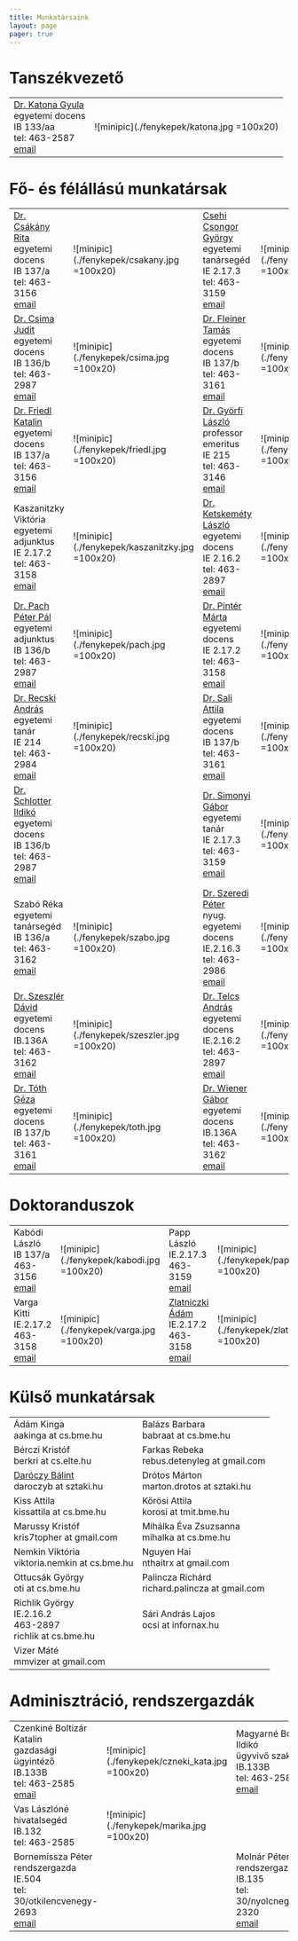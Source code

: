 ```yaml
---
title: Munkatársaink
layout: page 
pager: true 
---
```


Tanszékvezető
=============

|               |               |
| ------------- |:-------------:| 
|[Dr. Katona Gyula](http://www.cs.bme.hu/~kiskat)<br> egyetemi docens<br>IB 133/aa <br> tel: 463-2587<br>[email](mailto:kiskat@cs.bme.hu)  |  ![minipic](./fenykepek/katona.jpg =100x20)| 


Fő- és félállású munkatársak
=============================

|               |               |               |               | 
| ------------- |---------------| ------------- |---------------|
|[Dr. Csákány Rita](http://www.cs.bme.hu/~csakany)	<br> egyetemi docens		<br>IB 137/a 	<br> tel: 463-3156<br>[email](mailto:csakany@cs.bme.hu)	|![minipic](./fenykepek/csakany.jpg =100x20)| [Csehi Csongor György](http://www.cs.bme.hu/~cscsgy)	<br> egyetemi tanársegéd<br>IE 2.17.3 	<br> tel: 463-3159<br>[email](mailto:cscsgy@cs.bme.hu)	|![minipic](./fenykepek/csehi.jpg =100x20)| 
|[Dr. Csima Judit](http://www.cs.bme.hu/~csima)		<br> egyetemi docens		<br>IB 136/b 	<br> tel: 463-2987<br>[email](mailto:csima@cs.bme.hu)  	|![minipic](./fenykepek/csima.jpg =100x20)  | [Dr. Fleiner Tamás](http://www.cs.bme.hu/~fleiner)		<br> egyetemi docens 	<br>IB 137/b 	<br> tel: 463-3161<br>[email](mailto:fleiner@cs.bme.hu)	|![minipic](./fenykepek/fleiner.jpg =100x20)| 
|[Dr. Friedl Katalin](http://www.cs.bme.hu/~friedl)	<br> egyetemi docens		<br>IB 137/a 	<br> tel: 463-3156<br>[email](mailto:friedl@cs.bme.hu) 	|![minipic](./fenykepek/friedl.jpg =100x20)| [Dr. Györfi László](http://www.cs.bme.hu/~gyorfi)		<br> professor emeritus <br>IE 215 		<br> tel: 463-3146<br>[email](mailto:gyorfi@cs.bme.hu)	| ![minipic](./fenykepek/gyorfi.jpg =100x20) |		
|Kaszanitzky Viktória  											<br> egyetemi adjunktus <br>IE 2.17.2 	<br> tel: 463-3158<br>[email](mailto:kaszanitzky@cs.bme.hu) |![minipic](./fenykepek/kaszanitzky.jpg =100x20)| [Dr. Ketskeméty László](http://www.cs.bme.hu/~kela)<br> egyetemi docens		<br>IE 2.16.2 	<br> tel: 463-2897<br>[email](mailto:kela@cs.bme.hu)  	|![minipic](./fenykepek/ketskemety.jpg =100x20)| 
|[Dr. Pach Péter Pál](http://www.cs.bme.hu/~ppp)		<br> egyetemi adjunktus <br>IB 136/b 	<br> tel: 463-2987<br>[email](mailto:ppp@cs.bme.hu)		| ![minipic](./fenykepek/pach.jpg =100x20)| [Dr. Pintér Márta](http://www.cs.bme.hu/~marti)	<br> egyetemi docens		<br>IE 2.17.2 	<br> tel: 463-3158<br>[email](mailto:marti@cs.bme.hu) 	|![minipic](./fenykepek/pinter.jpg =100x20)							|				
| [Dr. Recski András](http://www.cs.bme.hu/~recski)		<br> egyetemi tanár 	<br>IE 214 		<br> tel: 463-2984<br>[email](mailto:recski@cs.bme.hu)	|![minipic](./fenykepek/recski.jpg =100x20)| [Dr. Sali Attila](http://www.cs.bme.hu/~sali)		<br> egyetemi docens		<br>IB 137/b	<br> tel: 463-3161<br>[email](mailto:sali@renyi.hu)   	|![minipic](./fenykepek/sali.jpg =100x20)	| 
| [Dr. Schlotter Ildikó](http://www.cs.bme.hu/~ildi)		<br> egyetemi docens	<br>IB 136/b 	<br> tel: 463-2987<br>[email](mailto:ildi@cs.bme.hu)	| 									   |[Dr. Simonyi Gábor](http://www.cs.bme.hu/~simonyi)	<br> egyetemi tanár			<br>IE 2.17.3	<br> tel: 463-3159<br>[email](mailto:simonyi@renyi.hu)  |![minipic](./fenykepek/simonyi.jpg =100x20)| 
|Szabó Réka 											<br> egyetemi tanársegéd<br>IB 136/a 	<br> tel: 463-3162<br>[email](mailto:szabo@cs.bme.hu)	|	![minipic](./fenykepek/szabo.jpg =100x20)									   | [Dr. Szeredi Péter](http://www.cs.bme.hu/~szeredi)	<br> nyug. egyetemi docens	<br>IE.2.16.3	<br> tel: 463-2986<br>[email](mailto:szeredi@cs.bme.hu) |	![minipic](./fenykepek/szeredi.jpg =100x20)| 
|[Dr. Szeszlér Dávid](http://www.cs.bme.hu/~szeszler) 	<br> egyetemi docens	<br>IB.136A		<br> tel: 463-3162<br>[email](mailto:szeszler@cs.bme.hu)|![minipic](./fenykepek/szeszler.jpg =100x20)| [Dr. Telcs András](http://www.cs.bme.hu/~telcs)	<br> egyetemi docens		<br>IE.2.16.2	<br> tel: 463-2897<br>[email](mailto:telcs@cs.bme.hu)  	|![minipic](./fenykepek/telcs2.jpg =100x20)  | 
|[Dr. Tóth Géza](http://www.cs.bme.hu/~geza)			<br> egyetemi docens	<br>IB 137/b	<br> tel: 463-3161<br>[email](mailto:geza@renyi.hu)		|![minipic](./fenykepek/toth.jpg =100x20)|[Dr. Wiener Gábor](http://www.cs.bme.hu/~wiener)	<br> egyetemi docens		<br>IB.136A		<br> tel: 463-3162<br>[email](mailto:wiener@cs.bme.hu) 	|![minipic](./fenykepek/wiener.jpg =100x20) |


Doktoranduszok
==============

|               |               |               |               |
| ------------- |---------------| ------------- |---------------| 
|Kabódi László  <br> IB 137/a  <br> 463-3156 <br> [email](mailto:kabodil@gmail.com) | ![minipic](./fenykepek/kabodi.jpg =100x20) | Papp László	<br> IE.2.17.3 <br>	463-3159 <br> [email](mailto:lazsa@gmail.com)	| ![minipic](./fenykepek/papp.jpg =100x20)| 
|Varga Kitti 	<br> IE.2.17.2 <br>	463-3158 <br> [email](mailto:vkitti@cs.bme.hu)	| ![minipic](./fenykepek/varga.jpg =100x20)  | [Zlatniczki Ádám](http://cs.bme.hu/~adam.zlatniczki/)  <br> IE.2.17.2 <br>	463-3158 <br>[email](mailto:adam.zlatniczki@cs.bme.hu)	| ![minipic](./fenykepek/zlatniczki.jpg =100x20)| | |

Külső munkatársak
==================

|               |               |
| ------------- |---------------| 
| Ádám Kinga <br> aakinga at cs.bme.hu | Balázs Barbara	 	 	<br> babraat at cs.bme.hu |
| Bérczi Kristóf	 	 	 	<br> berkri at cs.elte.hu | Farkas Rebeka	<br> rebus.detenyleg at gmail.com |
| [Daróczy Bálint](http://www.cs.bme.hu/~daroczyb)	 	 	 	<br> daroczyb at sztaki.hu | Drótos Márton	 	 	 	<br>marton.drotos at sztaki.hu|
| Kiss Attila <br> kissattila at cs.bme.hu | Kőrösi Attila	 	 	 	<br> korosi at tmit.bme.hu  |
| Marussy Kristóf			 <br> kris7topher at gmail.com | Mihálka Éva Zsuzsanna  <br> mihalka at cs.bme.hu |
| Nemkin Viktória	<br> viktoria.nemkin at cs.bme.hu  | Nguyen Hai <br> nthaitrx at gmail.com |
| Ottucsák György <br> oti at cs.bme.hu | Palincza Richárd <br> richard.palincza at gmail.com |
| Richlik György	 		<br> IE.2.16.2	<br> 463-2897	<br> richlik at cs.bme.hu | Sári András Lajos <br> ocsi at infornax.hu |
| Vizer Máté <br>  mmvizer at gmail.com | |

Adminisztráció, rendszergazdák
==============================

|               |               |                |               |
| ------------- |---------------|  ------------- |---------------| 
|Czenkiné Boltizár Katalin	 	<br> gazdasági ügyintéző <br> IB.133B <br>	tel: 463-2585	<br> [email](mailto:czenki@cs.bme.hu) |![minipic](./fenykepek/czneki_kata.jpg =100x20)| Magyarné Boltizár Ildikó	 	<br> ügyvivő szakértő <br> IB.133B <br>	tel: 463-2585	<br> [email](mailto:boltizar@cs.bme.hu) | ![minipic](./fenykepek/boltizar.jpg =100x20)|
|Vas Lászlóné	 	<br> hivatalsegéd <br> IB.132 <br>	tel: 463-2585 | ![minipic](./fenykepek/marika.jpg =100x20) | | |
|Bornemissza Péter	 	<br> rendszergazda <br> IE.504 <br>	tel: 30/otkilencvenegy-2693	<br> [email](mailto:bornemissza.peter@cs.bme.hu) | |Molnár Péter	 	<br> rendszergazda<br> IB.135  <br>	tel: 30/nyolcnegyvenegy-2320	<br> [email](mailto:mpeter@cs.bme.hu) | |
